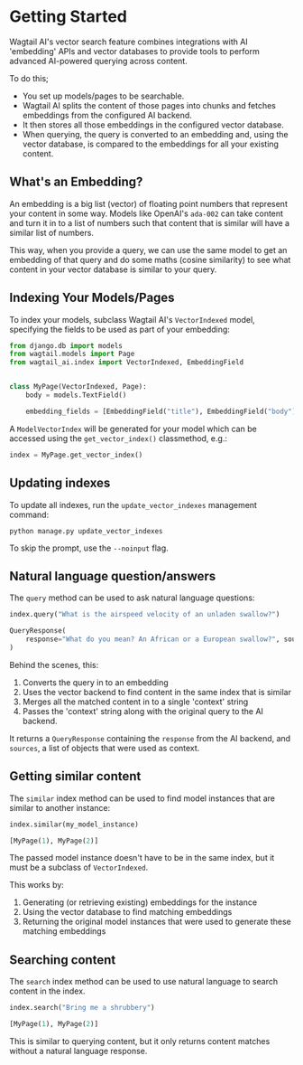 # Getting Started

Wagtail AI's vector search feature combines integrations with AI 'embedding' APIs and vector databases to provide tools to perform advanced AI-powered querying across content.

To do this;

* You set up models/pages to be searchable.
* Wagtail AI splits the content of those pages into chunks and fetches embeddings from the configured AI backend.
* It then stores all those embeddings in the configured vector database.
* When querying, the query is converted to an embedding and, using the vector database, is compared to the embeddings for all your existing content.

## What's an Embedding?
An embedding is a big list (vector) of floating point numbers that represent your content in some way. Models like OpenAI's `ada-002` can take content and turn it in to a list of numbers such that content that is similar will have a similar list of numbers.

This way, when you provide a query, we can use the same model to get an embedding of that query and do some maths (cosine similarity) to see what content in your vector database is similar to your query.

## Indexing Your Models/Pages
To index your models, subclass Wagtail AI's `VectorIndexed` model, specifying the fields to be used as part of your embedding:

```python
from django.db import models
from wagtail.models import Page
from wagtail_ai.index import VectorIndexed, EmbeddingField


class MyPage(VectorIndexed, Page):
    body = models.TextField()

    embedding_fields = [EmbeddingField("title"), EmbeddingField("body")]
```

A `ModelVectorIndex` will be generated for your model which can be accessed using the `get_vector_index()` classmethod, e.g.:

```python
index = MyPage.get_vector_index()
```

## Updating indexes

To update all indexes, run the `update_vector_indexes` management command:

```
python manage.py update_vector_indexes
```

To skip the prompt, use the `--noinput` flag.

## Natural language question/answers

The `query` method can be used to ask natural language questions:

```python
index.query("What is the airspeed velocity of an unladen swallow?")

QueryResponse(
    response="What do you mean? An African or a European swallow?", sources=[MyPage(1)]
)
```

Behind the scenes, this:

1. Converts the query in to an embedding
2. Uses the vector backend to find content in the same index that is similar
3. Merges all the matched content in to a single 'context' string
4. Passes the 'context' string along with the original query to the AI backend.

It returns a `QueryResponse` containing the `response` from the AI backend, and `sources`,
a list of objects that were used as context.

## Getting similar content

The `similar` index method can be used to find model instances that are similar to another instance:

```python
index.similar(my_model_instance)

[MyPage(1), MyPage(2)]
```

The passed model instance doesn't have to be in the same index, but it must be a subclass of `VectorIndexed`.

This works by:

1. Generating (or retrieving existing) embeddings for the instance
2. Using the vector database to find matching embeddings
3. Returning the original model instances that were used to generate these matching embeddings

## Searching content

The `search` index method can be used to use natural language to search content in the index.

```python
index.search("Bring me a shrubbery")

[MyPage(1), MyPage(2)]
```

This is similar to querying content, but it only returns content matches without a natural language response.
